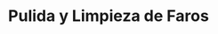 ---
title: "Pulida y Limpieza de Faros"
url: /quito/pulida-y-limpieza-de-faros/
shop: piezas de automóviles
---